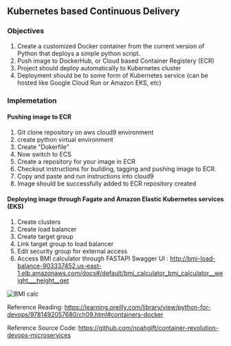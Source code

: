 ## Kubernetes based Continuous Delivery

### Objectives

1) Create a customized Docker container from the current version of Python that deploys a simple python script.
2) Push image to DockerHub, or Cloud based Container Registery (ECR)
3) Project should deploy automatically to Kubernetes cluster
4) Deployment should be to some form of Kubernetes service (can be hosted like Google Cloud Run or Amazon EKS, etc)

### Implemetation
#### Pushing image to ECR
1) Git clone repository on aws cloud9 environment
2) create python virtual environment
3) Create "Dokerfile" 
4) Now switch to ECS
5) Create a repository for your image in ECR
6) Checkout instructions for building, tagging and pushing image to ECR.
7) Copy and paste and run instructions into cloud9
8) Image should be successfully added to ECR repository created

#### Deploying image through Fagate and Amazon Elastic Kubernetes services (EKS)
1) Create clusters
2) Create load balancer
3) Create target group
4) Link target group to load balancer
5) Edit security group for external access
6) Access BMI calculator through FASTAPI Swagger UI : http://bmi-load-balance-903337452.us-east-1.elb.amazonaws.com/docs#/default/bmi_calculator_bmi_calculator__weight___height__get

![BMI calc](https://user-images.githubusercontent.com/89367409/154834641-e2741601-7355-4e0d-b180-cf4df06577ea.png)




Reference Reading: https://learning.oreilly.com/library/view/python-for-devops/9781492057680/ch09.html#containers-docker

Reference Source Code: https://github.com/noahgift/container-revolution-devops-microservices
